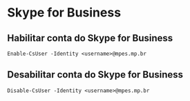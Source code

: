 # Skype for Business

## Habilitar conta do Skype for Business

```Enable-CsUser -Identity <username>@mpes.mp.br```

## Desabilitar conta do Skype for Business

```Disable-CsUser -Identity <username>@mpes.mp.br```

